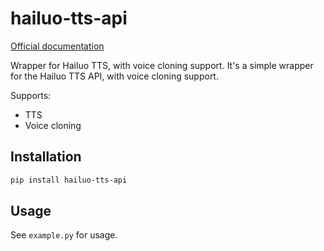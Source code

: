 # hailuo-tts-api

[Official documentation](https://intl.minimaxi.com/document/T2A%20V2?key=66719005a427f0c8a5701643)

 Wrapper for Hailuo TTS, with voice cloning support.
 It's a simple wrapper for the Hailuo TTS API, with voice cloning support.

 Supports:

- TTS
- Voice cloning

## Installation

```bash
pip install hailuo-tts-api
```

## Usage

See `example.py` for usage.

